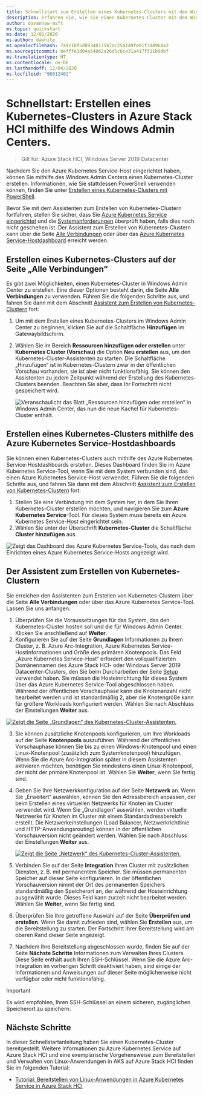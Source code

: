 ```yaml
---
title: Schnellstart zum Erstellen eines Kubernetes-Clusters mit dem Windows Admin Center
description: Erfahren Sie, wie Sie einen Kubernetes-Cluster mit dem Windows Admin Center erstellen.
author: davannaw-msft
ms.topic: quickstart
ms.date: 12/02/2020
ms.author: dawhite
ms.openlocfilehash: 7a9c1bf5d89348175b7ac25a149fe01f384964a2
ms.sourcegitcommit: 0efffe1d04a54062a26d5c6ce31a417f511b9dbf
ms.translationtype: HT
ms.contentlocale: de-DE
ms.lasthandoff: 12/04/2020
ms.locfileid: "96612402"
---
```

# <a name="quickstart-create-a-kubernetes-cluster-on-azure-stack-hci-using-windows-admin-center"></a>Schnellstart: Erstellen eines Kubernetes-Clusters in Azure Stack HCI mithilfe des Windows Admin Centers.

> Gilt für: Azure Stack HCI, Windows Server 2019 Datacenter

Nachdem Sie den Azure Kubernetes Service-Host eingerichtet haben, können Sie mithilfe des Windows Admin Centers einen Kubernetes-Cluster erstellen. Informationen, wie Sie stattdessen PowerShell verwenden können, finden Sie unter [Erstellen eines Kubernetes-Clusters mit PowerShell](create-kubernetes-cluster-powershell.md).

Bevor Sie mit dem Assistenten zum Erstellen von Kubernetes-Clustern fortfahren, stellen Sie sicher, dass Sie [Azure Kubernetes Service eingerichtet](setup.md) und die [Systemanforderungen](system-requirements.md) überprüft haben, falls dies noch nicht geschehen ist. Der Assistent zum Erstellen von Kubernetes-Clustern kann über die Seite [Alle Verbindungen](#creating-a-kubernetes-cluster-from-the-all-connections-page) oder über das [Azure Kubernetes Service-Hostdashboard](#creating-a-kubernetes-cluster-from-the-azure-kubernetes-service-host-dashboard) erreicht werden.

## <a name="creating-a-kubernetes-cluster-from-the-all-connections-page"></a>Erstellen eines Kubernetes-Clusters auf der Seite „Alle Verbindungen“ 

Es gibt zwei Möglichkeiten, einen Kubernetes-Cluster in Windows Admin Center zu erstellen. Eine dieser Optionen besteht darin, die Seite **Alle Verbindungen** zu verwenden. Führen Sie die folgenden Schritte aus, und fahren Sie dann mit dem Abschnitt [Assistent zum Erstellen von Kubernetes-Clustern](#the-kubernetes-cluster-create-wizard) fort: 

1. Um mit dem Erstellen eines Kubernetes-Clusters im Windows Admin Center zu beginnen, klicken Sie auf die Schaltfläche **Hinzufügen** im Gatewaybildschirm. 
2. Wählen Sie im Bereich **Ressourcen hinzufügen oder erstellen** unter **Kubernetes Cluster (Vorschau)** die Option **Neu erstellen** aus, um den Kubernetes-Cluster-Assistenten zu starten. Die Schaltfläche „Hinzufügen“ ist in Kubernetes-Clustern zwar in der öffentlichen Vorschau vorhanden, sie ist aber nicht funktionsfähig. Sie können den Assistenten zu jedem Zeitpunkt während der Erstellung des Kubernetes-Clusters beenden. Beachten Sie aber, dass Ihr Fortschritt nicht gespeichert wird. 


    ![Veranschaulicht das Blatt „Ressourcen hinzufügen oder erstellen“ in Windows Admin Center, das nun die neue Kachel für Kubernetes-Cluster enthält.](.\media\create-kubernetes-cluster\add-connection.png)
  
## <a name="creating-a-kubernetes-cluster-from-the-azure-kubernetes-service-host-dashboard"></a>Erstellen eines Kubernetes-Clusters mithilfe des Azure Kubernetes Service-Hostdashboards  

Sie können einen Kubernetes-Clusters auch mithilfe des Azure Kubernetes Service-Hostdashboards erstellen. Dieses Dashboard finden Sie im Azure Kubernetes Service-Tool, wenn Sie mit dem System verbunden sind, das einen Azure Kubernetes Service-Host verwendet. Führen Sie die folgenden Schritte aus, und fahren Sie dann mit dem Abschnitt [Assistent zum Erstellen von Kubernetes-Clustern](#the-kubernetes-cluster-create-wizard) fort: 

1. Stellen Sie eine Verbindung mit dem System her, in dem Sie Ihren Kubernetes-Cluster erstellen möchten, und navigieren Sie zum **Azure Kubernetes Service**-Tool. Für dieses System muss bereits ein Azure Kubernetes Service-Host eingerichtet sein.
2. Wählen Sie unter der Überschrift **Kubernetes-Cluster** die Schaltfläche **Cluster hinzufügen** aus.

![Zeigt das Dashboard des Azure Kubernetes Service-Tools, das nach dem Einrichten eines Azure Kubernetes Service-Hosts angezeigt wird.](.\media\setup\dashboard.png)
  
## <a name="the-kubernetes-cluster-create-wizard"></a>Der Assistent zum Erstellen von Kubernetes-Clustern
Sie erreichen den Assistenten zum Erstellen von Kubernetes-Clustern über die Seite **Alle Verbindungen** oder über das Azure Kubernetes Service-Tool. Lassen Sie uns anfangen:  

1. Überprüfen Sie die Voraussetzungen für das System, das den Kubernetes-Cluster hosten soll und die für Windows Admin Center. Klicken Sie anschließend auf **Weiter**. 
2. Konfigurieren Sie auf der Seite **Grundlagen** Informationen zu Ihrem Cluster, z. B. Azure Arc-Integration, Azure Kubernetes Service-Hostinformationen und Größe des primären Knotenpools. Das Feld „Azure Kubernetes Service-Host“ erfordert den vollqualifizierten Domänennamen des Azure Stack HCI- oder Windows Server 2019 Datacenter-Clusters, den Sie beim Durcharbeiten der Seite [Setup](setup.md) verwendet haben. Sie müssen die Hosteinrichtung für dieses System über das Azure Kubernetes Service-Tool abgeschlossen haben. Während der öffentlichen Vorschauphase kann die Knotenanzahl nicht bearbeitet werden und ist standardmäßig 2, aber die Knotengröße kann für größere Workloads konfiguriert werden. Wählen Sie nach Abschluss der Einstellungen **Weiter** aus.

 [ ![Zeigt die Seite „Grundlagen“ des Kubernetes-Cluster-Assistenten.](.\media\create-kubernetes-cluster\basics.png) ](.\media\create-kubernetes-cluster\basics.png#lightbox)
 
3. Sie können zusätzliche Knotenpools konfigurieren, um Ihre Workloads auf der Seite **Knotenpools** auszuführen. Während der öffentlichen Vorschauphase können Sie bis zu einen Windows-Knotenpool und einen Linux-Knotenpool (zusätzlich zum Systemknotenpool) hinzufügen. Wenn Sie die Azure Arc-Integration später in diesem Assistenten aktivieren möchten, benötigen Sie mindestens einen Linux-Knotenpool, der nicht der primäre Knotenpool ist. Wählen Sie **Weiter**, wenn Sie fertig sind.
4. Geben Sie Ihre Netzwerkkonfiguration auf der Seite **Netzwerk** an. Wenn Sie „Erweitert“ auswählen, können Sie den Adressbereich anpassen, der beim Erstellen eines virtuellen Netzwerks für Knoten im Cluster verwendet wird. Wenn Sie „Grundlagen“ auswählen, werden virtuelle Netzwerke für Knoten im Cluster mit einem Standardadressbereich erstellt. Die Netzwerkeinstellungen (Load Balancer, Netzwerkrichtlinie und HTTP-Anwendungsrouting) können in der öffentlichen Vorschauversion nicht geändert werden. Wählen Sie nach Abschluss der Einstellungen **Weiter** aus.

    [ ![Zeigt die Seite „Netzwerk“ des Kubernetes-Cluster-Assistenten.](.\media\create-kubernetes-cluster\networking.png) ](\media\create-kubernetes-cluster\networking.png#lightbox)

5. Verbinden Sie auf der Seite **Integration** Ihren Cluster mit zusätzlichen Diensten, z. B. mit permanentem Speicher. Sie müssen permanenten Speicher auf dieser Seite konfigurieren. In der öffentlichen Vorschauversion nimmt der Ort des permanenten Speichers standardmäßig den Speicherort an, der während der Hosteinrichtung ausgewählt wurde. Dieses Feld kann zurzeit nicht bearbeitet werden. Wählen Sie **Weiter**, wenn Sie fertig sind.
6. Überprüfen Sie Ihre getroffene Auswahl auf der Seite **Überprüfen und erstellen**. Wenn Sie damit zufrieden sind, wählen Sie **Erstellen** aus, um die Bereitstellung zu starten. Der Fortschritt Ihrer Bereitstellung wird am oberen Rand dieser Seite angezeigt. 
7. Nachdem Ihre Bereitstellung abgeschlossen wurde, finden Sie auf der Seite **Nächste Schritte** Informationen zum Verwalten Ihres Clusters. Diese Seite enthält auch Ihren SSH-Schlüssel. Wenn Sie die Azure Arc-Integration im vorherigen Schritt deaktiviert haben, sind einige der Informationen und Anweisungen auf dieser Seite möglicherweise nicht verfügbar oder nicht funktionsfähig.

> [!IMPORTANT] 
> Es wird empfohlen, Ihren SSH-Schlüssel an einem sicheren, zugänglichen Speicherort zu speichern.

## <a name="next-steps"></a>Nächste Schritte

In dieser Schnellstartanleitung haben Sie einen Kubernetes-Cluster bereitgestellt. Weitere Informationen zu Azure Kubernetes Service auf Azure Stack HCI und eine exemplarische Vorgehensweise zum Bereitstellen und Verwalten von Linux-Anwendungen in AKS auf Azure Stack HCI finden Sie im folgenden Tutorial:

- [Tutorial: Bereitstellen von Linux-Anwendungen in Azure Kubernetes Service in Azure Stack HCI](deploy-linux-application.md)

